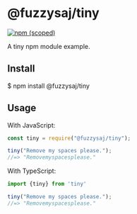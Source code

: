 # @fuzzysaj/tiny

[![npm (scoped)](https://img.shields.io/npm/v/@fuzzysaj/tiny.svg)](https://www.npmjs.com/package/@fuzzysaj/tiny)

A tiny npm module example.

## Install

$ npm install @fuzzysaj/tiny

## Usage

With JavaScript:

```js
const tiny = require("@fuzzysaj/tiny");

tiny("Remove my spaces please.");
//=> "Removemyspacesplease."
```

With TypeScript:

```ts
import {tiny} from 'tiny' 

tiny("Remove my spaces please.");
//=> "Removemyspacesplease."
```